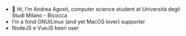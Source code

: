 - 👋 Hi, I’m Andrea Agosti, computer science student at Università degli Studi Milano - Bicocca
- I’m a fond GNU/Linux (and yet MacOS lover) supporter
- NodeJS e VueJS keen user

<!---
andraasi/andraasi is a ✨ special ✨ repository because its `README.md` (this file) appears on your GitHub profile.
You can click the Preview link to take a look at your changes.
--->
